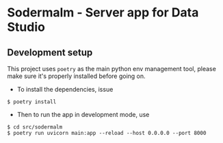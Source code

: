 # Sodermalm - Server app for Data Studio

## Development setup

This project uses `poetry` as the main python env management tool, please make sure it's properly installed before going on.

- To install the dependencies, issue

```
$ poetry install
```

- Then to run the app in development mode, use

```
$ cd src/sodermalm
$ poetry run uvicorn main:app --reload --host 0.0.0.0 --port 8000
```

